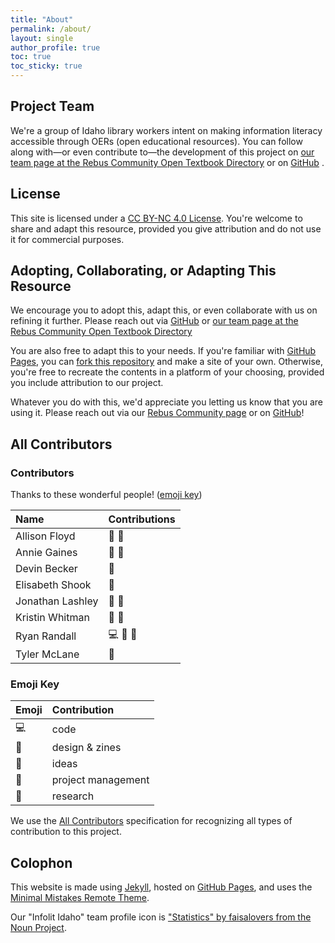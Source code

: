 ```yaml
---
title: "About"
permalink: /about/
layout: single
author_profile: true
toc: true
toc_sticky: true
---
```


## Project Team  

We're a group of Idaho library workers intent on making information literacy accessible through OERs (open educational resources). You can follow along with—or even contribute to—the development of this project on [our team page at the Rebus Community Open Textbook Directory](https://www1.rebus.community/#/project/379f6355-8f50-4b7f-9408-ab88cb3eafd5) or on [GitHub](https://github.com/infolit-idaho/infolit-for-everyone) .  

## License  

This site is licensed under a <a rel="license" href="http://creativecommons.org/licenses/by-nc/4.0/">CC BY-NC 4.0 License</a>. You're welcome to share and adapt this resource, provided you give attribution and do not use it for commercial purposes.  

## Adopting, Collaborating, or Adapting This Resource  

We encourage you to adopt this, adapt this, or even collaborate with us on refining it further. Please reach out via [GitHub](https://github.com/infolit-idaho/infolit-for-everyone) or [our team page at the Rebus Community Open Textbook Directory](https://www1.rebus.community/#/project/379f6355-8f50-4b7f-9408-ab88cb3eafd5)  

You are also free to adapt this to your needs. If you're familiar with [GitHub Pages](https://pages.github.com/), you can [fork this repository](https://github.com/infolit-idaho/infolit-for-everyone) and make a site of your own. Otherwise, you're free to recreate the contents in a platform of your choosing, provided you include attribution to our project.  

Whatever you do with this, we'd appreciate you letting us know that you are using it. Please reach out via our [Rebus Community page](https://www1.rebus.community/#/project/379f6355-8f50-4b7f-9408-ab88cb3eafd5) or on [GitHub](https://github.com/infolit-idaho/infolit-for-everyone)!  

## All Contributors  
### Contributors  

Thanks to these wonderful people! ([emoji key](#emoji-key)) 

| Name | Contributions |  
|:-- |:-- |  
| Allison Floyd | :calendar: :thinking: |  
| Annie Gaines | :art: :thinking: |  
| Devin Becker | :thinking: |  
| Elisabeth Shook | :thinking: |  
| Jonathan Lashley | :calendar: :thinking: |  
| Kristin Whitman | :calendar: :thinking: |  
| Ryan Randall | :computer: :thinking: :microscope: |  
| Tyler McLane | :thinking: |  

### Emoji Key  

| Emoji | Contribution |  
|:-- |:-- |  
| :computer: | code |  
| :art: | design & zines |  
| :thinking: | ideas |  
| :calendar: | project management |  
| :microscope: | research |  

We use the [All Contributors](https://allcontributors.org/docs/en/emoji-key) specification for recognizing all types of contribution to this project.  

## Colophon  

This website is made using [Jekyll](https://jekyllrb.com/), hosted on [GitHub Pages](https://pages.github.com/), and uses the [Minimal Mistakes Remote Theme](https://github.com/mmistakes/mm-github-pages-starter).  

Our "Infolit Idaho" team profile icon is ["Statistics" by faisalovers from the Noun Project](https://thenounproject.com/term/statistics/1238357/).  
